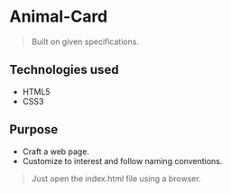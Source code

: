 # Animal-Card
> Built on given specifications.

## Technologies used
- HTML5
- CSS3

## Purpose
- Craft a web page.
- Customize to interest and follow naming conventions.

> Just open the index.html file using a browser.


